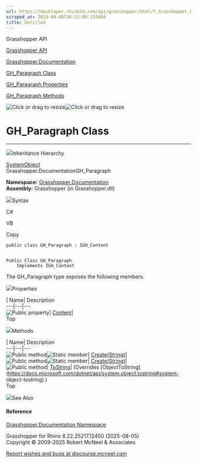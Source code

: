 ```yaml
---
url: https://developer.rhino3d.com/api/grasshopper/html/T_Grasshopper_Documentation_GH_Paragraph.htm
scraped_at: 2025-09-08T16:12:00.155466
title: Untitled
---
```


Grasshopper API

[Grasshopper API](../html/723c01da-9986-4db2-8f53-6f3a7494df75.htm
"Grasshopper API")

[Grasshopper.Documentation](../html/N_Grasshopper_Documentation.htm
"Grasshopper.Documentation")

[GH_Paragraph Class](../html/T_Grasshopper_Documentation_GH_Paragraph.htm
"GH_Paragraph Class")

[GH_Paragraph
Properties](../html/Properties_T_Grasshopper_Documentation_GH_Paragraph.htm
"GH_Paragraph Properties")

[GH_Paragraph
Methods](../html/Methods_T_Grasshopper_Documentation_GH_Paragraph.htm
"GH_Paragraph Methods")

![Click or drag to resize](../icons/TocOpen.gif)![Click or drag to
resize](../icons/TocClose.gif)

# GH_Paragraph Class  
  
---  
  
![](../icons/SectionExpanded.png)Inheritance Hierarchy

[SystemObject](https://docs.microsoft.com/dotnet/api/system.object)  
Grasshopper.DocumentationGH_Paragraph  

**Namespace:** [Grasshopper.Documentation](N_Grasshopper_Documentation.htm)  
**Assembly:** Grasshopper (in Grasshopper.dll)

![](../icons/SectionExpanded.png)Syntax

C#

VB

Copy

    
    
    public class GH_Paragraph : IGH_Content
    
    
    Public Class GH_Paragraph
    	Implements IGH_Content

The GH_Paragraph type exposes the following members.

![](../icons/SectionExpanded.png)Properties

| Name| Description  
---|---|---  
![Public property](../icons/pubproperty.gif)|
[Content](P_Grasshopper_Documentation_GH_Paragraph_Content.htm)|  
Top

![](../icons/SectionExpanded.png)Methods

| Name| Description  
---|---|---  
![Public method](../icons/pubmethod.gif)![Static member](../icons/static.gif)|
[Create(String)](M_Grasshopper_Documentation_GH_Paragraph_Create.htm)|  
![Public method](../icons/pubmethod.gif)![Static member](../icons/static.gif)|
[Create(String)](M_Grasshopper_Documentation_GH_Paragraph_Create_1.htm)|  
![Public method](../icons/pubmethod.gif)|
[ToString](M_Grasshopper_Documentation_GH_Paragraph_ToString.htm)|  (Overrides
[ObjectToString](https://docs.microsoft.com/dotnet/api/system.object.tostring#system-
object-tostring).)  
Top

![](../icons/SectionExpanded.png)See Also

#### Reference

[Grasshopper.Documentation Namespace](N_Grasshopper_Documentation.htm)

Grasshopper for Rhino 8.22.25217.12450 (2025-08-05)  
Copyright © 2009-2025 Robert McNeel & Associates

[Report wishes and bugs at
discourse.mcneel.com](https://discourse.mcneel.com/c/grasshopper)

